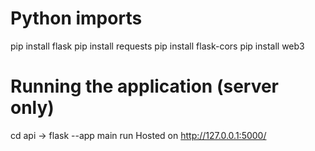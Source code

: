 
# Python imports

pip install flask 
pip install requests
pip install flask-cors
pip install web3

# Running the application (server only)
cd api -> flask --app main run
Hosted on http://127.0.0.1:5000/